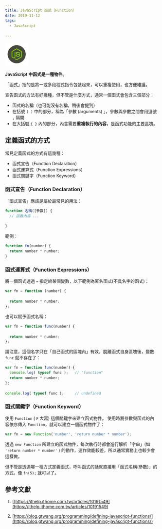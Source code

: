 ```yaml
---
title: JavaScript 函式（Function）
date: 2019-11-12
tags:
  - JavaScript

---
```


<img src="logo.svg" style="width:15%;">

<br/>

**JavaScript 中函式是一種物件**。

「函式」指的是將一或多段程式指令包裝起來，可以重複使用，也方便維護。

宣告函式的方法有好幾種，但不管是什麼方式，通常一個函式會包含三個部分：

- 函式的名稱（也可能沒有名稱，稍後會提到） 
- 在括號 `( )` 中的部分，稱為「參數 (arguments) 」，參數與參數之間會用逗號 `,` 隔開
- 在大括號 `{ }` 內的部分，內含需要**重複執行的內容**，是函式功能的主要區塊。

## 定義函式的方式

常見定義函式的方式有這幾種：

- 函式宣告（Function Declaration）
- 函式運算式（Function Expressions）
- 函式關鍵字（Function Keyword）

### **函式宣告（Function Declaration）**

「函式宣告」應該是屬於最常見的用法：

```javascript
function 名稱([參數]) {
  // 函數內容 ...

}
```

範例：

```javascript
function fn(number) {
  return number * number;
}
```

### 函式運算式（Function Expressions）

將一個函式透過 `=` 指定給某個變數，以下範例為匿名函式(不具名字的函式)：

```javascript
var fn = function (number) {

  return number * number;
};
```

也可以賦予函式名稱：

```javascript
var fn = function func(number) {

  return number * number;
};
```

請注意，這個名字只在「自己函式的區塊內」有效，脫離函式自身區塊後，變數 `func` 就不存在了：

```javascript
var fn = function func(number) {
  console.log( typeof func );   // "function"
  return number * number;
};

console.log( typeof func );     // undefined
```

### 函式關鍵字（Function Keyword）

使用 `Function` ( `F` 大寫) 這個關鍵字來建立函式物件。 使用時將參數與函式的內容依序傳入 `Function`，就可以建立一個函式物件了：

```javascript
var fn = new Function('number', 'return number * number');
```

透過 `new Function` 所建立的函式物件，每次執行時都會進行解析「字串」(如 `'return number * number'` ) 的動作，運作效能較差，所以通常實務上也較少會這樣做。

但不管是透過哪一種方式定義函式，呼叫函式的話就直接用「函式名稱(參數)」的方式，像 `fn(5);` 就可以了。

## 參考文獻

1. [[https://ithelp.ithome.com.tw/articles/10191549](https://ithelp.ithome.com.tw/articles/10191549)

2. [https://blog.gtwang.org/programming/defining-javascript-functions/](https://blog.gtwang.org/programming/defining-javascript-functions/)
